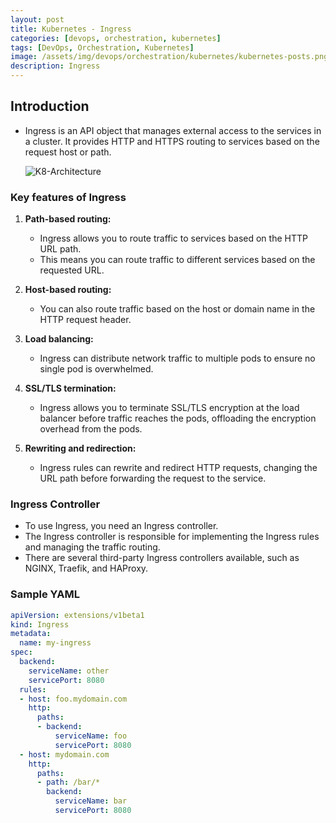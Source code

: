 ```yaml
---
layout: post
title: Kubernetes - Ingress
categories: [devops, orchestration, kubernetes]
tags: [DevOps, Orchestration, Kubernetes]
image: /assets/img/devops/orchestration/kubernetes/kubernetes-posts.png
description: Ingress
---
```


## Introduction

- Ingress is an API object that manages external access to the services in a cluster. It provides HTTP and HTTPS routing to services based on the request host or path.

    ![K8-Architecture](/assets/img/devops/orchestration/kubernetes/k8-ingress.jpeg)

### Key features of Ingress

1. **Path-based routing:**
    - Ingress allows you to route traffic to services based on the HTTP URL path. 
    - This means you can route traffic to different services based on the requested URL.

2. **Host-based routing:**
    - You can also route traffic based on the host or domain name in the HTTP request header.

3. **Load balancing:**
    - Ingress can distribute network traffic to multiple pods to ensure no single pod is overwhelmed.

4. **SSL/TLS termination:**
    - Ingress allows you to terminate SSL/TLS encryption at the load balancer before traffic reaches the pods, offloading the encryption overhead from the pods.

5. **Rewriting and redirection:**
    - Ingress rules can rewrite and redirect HTTP requests, changing the URL path before forwarding the request to the service.

### Ingress Controller

- To use Ingress, you need an Ingress controller.
- The Ingress controller is responsible for implementing the Ingress rules and managing the traffic routing.
- There are several third-party Ingress controllers available, such as NGINX, Traefik, and HAProxy.

### Sample YAML

```yaml
apiVersion: extensions/v1beta1
kind: Ingress
metadata:
  name: my-ingress
spec:
  backend:
    serviceName: other
    servicePort: 8080
  rules:
  - host: foo.mydomain.com
    http:
      paths:
      - backend:
          serviceName: foo
          servicePort: 8080
  - host: mydomain.com
    http:
      paths:
      - path: /bar/*
        backend:
          serviceName: bar
          servicePort: 8080

```
